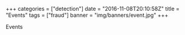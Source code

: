 +++
categories = ["detection"]
date = "2016-11-08T20:10:58Z"
title = "Events"
tags = ["fraud"]
banner = "img/banners/event.jpg"
+++

Events